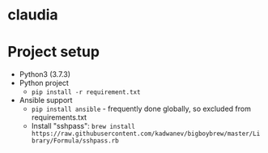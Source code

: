 # claudia

# Project setup

* Python3 (3.7.3)
* Python project
    * `pip install -r requirement.txt`
* Ansible support
    * `pip install ansible` - frequently done globally, so excluded from requirements.txt
    * Install "sshpass": `brew install https://raw.githubusercontent.com/kadwanev/bigboybrew/master/Library/Formula/sshpass.rb`


